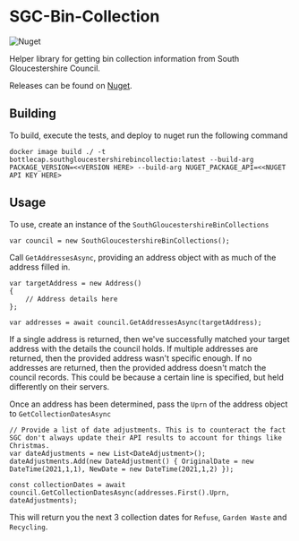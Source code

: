 # SGC-Bin-Collection
![Nuget](https://img.shields.io/nuget/v/Bottlecap.SouthGloucestershireBinCollection.svg)

Helper library for getting bin collection information from South Gloucestershire Council.

Releases can be found on [Nuget](https://www.nuget.org/packages/Bottlecap.SouthGloucestershireBinCollection/).

## Building

To build, execute the tests, and deploy to nuget run the following command

```
docker image build ./ -t bottlecap.southgloucestershirebincollectio:latest --build-arg PACKAGE_VERSION=<<VERSION HERE> --build-arg NUGET_PACKAGE_API=<<NUGET API KEY HERE>
```

## Usage

To use, create an instance of the `SouthGloucestershireBinCollections`

```
var council = new SouthGloucestershireBinCollections();

```

Call `GetAddressesAsync`, providing an address object with as much of the address filled in.

```
var targetAddress = new Address()
{
    // Address details here
};

var addresses = await council.GetAddressesAsync(targetAddress);
```

If a single address is returned, then we've successfully matched your target address with the details the council holds. If multiple addresses are returned, then the provided address wasn't specific enough. If no addresses are returned, then the provided address doesn't match the council records. This could be because a certain line is specified, but held differently on their servers.

Once an address has been determined, pass the `Uprn` of the address object to `GetCollectionDatesAsync`

```
// Provide a list of date adjustments. This is to counteract the fact SGC don't always update their API results to account for things like Christmas.
var dateAdjustments = new List<DateAdjustment>();
dateAdjustments.Add(new DateAdjustment() { OriginalDate = new DateTime(2021,1,1), NewDate = new DateTime(2021,1,2) });

const collectionDates = await council.GetCollectionDatesAsync(addresses.First().Uprn, dateAdjustments);

```

This will return you the next 3 collection dates for `Refuse`, `Garden Waste` and `Recycling`.
